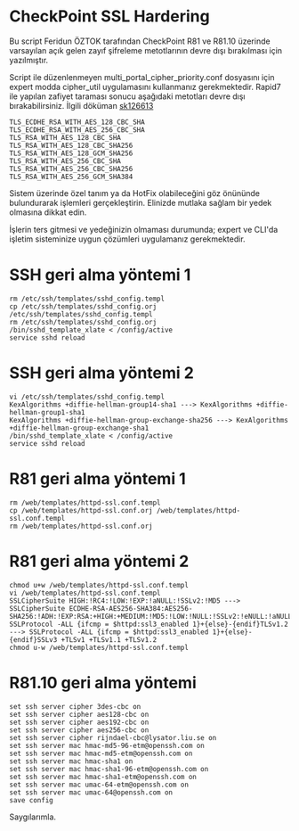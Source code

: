# CheckPoint SSL Hardering
Bu script Feridun ÖZTOK tarafından CheckPoint R81 ve R81.10 üzerinde varsayılan açık gelen zayıf şifreleme metotlarının devre dışı bırakılması için yazılmıştır. 

Script ile düzenlenmeyen multi_portal_cipher_priority.conf dosyasını için expert modda cipher_util uygulamasını kullanmanız gerekmektedir. Rapid7 ile yapılan zafiyet taraması sonucu aşağıdaki metotları devre dışı bırakabilirsiniz.
İlgili döküman <a href="https://supportcenter.checkpoint.com/supportcenter/portal?eventSubmit_doGoviewsolutiondetails=&solutionid=sk126613" target="_blank">sk126613</a>

```
TLS_ECDHE_RSA_WITH_AES_128_CBC_SHA
TLS_ECDHE_RSA_WITH_AES_256_CBC_SHA
TLS_RSA_WITH_AES_128_CBC_SHA
TLS_RSA_WITH_AES_128_CBC_SHA256
TLS_RSA_WITH_AES_128_GCM_SHA256
TLS_RSA_WITH_AES_256_CBC_SHA
TLS_RSA_WITH_AES_256_CBC_SHA256
TLS_RSA_WITH_AES_256_GCM_SHA384
```

Sistem üzerinde özel tanım ya da HotFix olabileceğini göz önününde bulundurarak işlemleri gerçekleştirin. Elinizde mutlaka sağlam bir yedek olmasına dikkat edin.

İşlerin ters gitmesi ve yedeğinizin olmaması durumunda; expert ve CLI'da işletim sisteminize uygun çözümleri uygulamanız gerekmektedir.

# SSH geri alma yöntemi 1
```
rm /etc/ssh/templates/sshd_config.templ
cp /etc/ssh/templates/sshd_config.orj /etc/ssh/templates/sshd_config.templ
rm /etc/ssh/templates/sshd_config.orj
/bin/sshd_template_xlate < /config/active
service sshd reload 
```

# SSH geri alma yöntemi 2
```
vi /etc/ssh/templates/sshd_config.templ
KexAlgorithms +diffie-hellman-group14-sha1 ---> KexAlgorithms +diffie-hellman-group1-sha1
KexAlgorithms +diffie-hellman-group-exchange-sha256 ---> KexAlgorithms +diffie-hellman-group-exchange-sha1
/bin/sshd_template_xlate < /config/active
service sshd reload 
```

# R81 geri alma yöntemi 1

```
rm /web/templates/httpd-ssl.conf.templ
cp /web/templates/httpd-ssl.conf.orj /web/templates/httpd-ssl.conf.templ
rm /web/templates/httpd-ssl.conf.orj
```

# R81 geri alma yöntemi 2
```
chmod u+w /web/templates/httpd-ssl.conf.templ
vi /web/templates/httpd-ssl.conf.templ
SSLCipherSuite HIGH:!RC4:!LOW:!EXP:!aNULL:!SSLv2:!MD5 ---> SSLCipherSuite ECDHE-RSA-AES256-SHA384:AES256-SHA256:!ADH:!EXP:RSA:+HIGH:+MEDIUM:!MD5:!LOW:!NULL:!SSLv2:!eNULL:!aNULL:!RC4:!SHA1
SSLProtocol -ALL {ifcmp = $httpd:ssl3_enabled 1}+{else}-{endif}TLSv1.2 ---> SSLProtocol -ALL {ifcmp = $httpd:ssl3_enabled 1}+{else}-{endif}SSLv3 +TLSv1 +TLSv1.1 +TLSv1.2
chmod u-w /web/templates/httpd-ssl.conf.templ
```

# R81.10 geri alma yöntemi
```
set ssh server cipher 3des-cbc on
set ssh server cipher aes128-cbc on 
set ssh server cipher aes192-cbc on 
set ssh server cipher aes256-cbc on 
set ssh server cipher rijndael-cbc@lysator.liu.se on
set ssh server mac hmac-md5-96-etm@openssh.com on 
set ssh server mac hmac-md5-etm@openssh.com on 
set ssh server mac hmac-sha1 on 
set ssh server mac hmac-sha1-96-etm@openssh.com on 
set ssh server mac hmac-sha1-etm@openssh.com on 
set ssh server mac umac-64-etm@openssh.com on 
set ssh server mac umac-64@openssh.com on 
save config
```

Saygılarımla.
